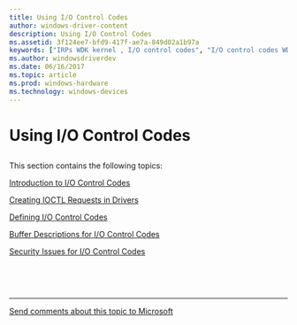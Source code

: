```yaml
---
title: Using I/O Control Codes
author: windows-driver-content
description: Using I/O Control Codes
ms.assetid: 3f124ee7-bfd9-417f-ae7a-849d02a1b97a
keywords: ["IRPs WDK kernel , I/O control codes", "I/O control codes WDK kernel", "control codes WDK IOCTLs", "IOCTLs WDK kernel"]
ms.author: windowsdriverdev
ms.date: 06/16/2017
ms.topic: article
ms.prod: windows-hardware
ms.technology: windows-devices
---
```


# Using I/O Control Codes


## <a href="" id="ddk-using-i-o-control-codes-kg"></a>


This section contains the following topics:

[Introduction to I/O Control Codes](introduction-to-i-o-control-codes.md)

[Creating IOCTL Requests in Drivers](creating-ioctl-requests-in-drivers.md)

[Defining I/O Control Codes](defining-i-o-control-codes.md)

[Buffer Descriptions for I/O Control Codes](buffer-descriptions-for-i-o-control-codes.md)

[Security Issues for I/O Control Codes](security-issues-for-i-o-control-codes.md)

 

 


--------------------
[Send comments about this topic to Microsoft](mailto:wsddocfb@microsoft.com?subject=Documentation%20feedback%20%5Bkernel\kernel%5D:%20Using%20I/O%20Control%20Codes%20%20RELEASE:%20%286/14/2017%29&body=%0A%0APRIVACY%20STATEMENT%0A%0AWe%20use%20your%20feedback%20to%20improve%20the%20documentation.%20We%20don't%20use%20your%20email%20address%20for%20any%20other%20purpose,%20and%20we'll%20remove%20your%20email%20address%20from%20our%20system%20after%20the%20issue%20that%20you're%20reporting%20is%20fixed.%20While%20we're%20working%20to%20fix%20this%20issue,%20we%20might%20send%20you%20an%20email%20message%20to%20ask%20for%20more%20info.%20Later,%20we%20might%20also%20send%20you%20an%20email%20message%20to%20let%20you%20know%20that%20we've%20addressed%20your%20feedback.%0A%0AFor%20more%20info%20about%20Microsoft's%20privacy%20policy,%20see%20http://privacy.microsoft.com/default.aspx. "Send comments about this topic to Microsoft")


